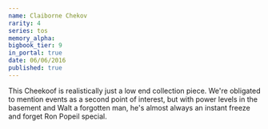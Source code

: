 ```yaml
---
name: Claiborne Chekov
rarity: 4
series: tos
memory_alpha:
bigbook_tier: 9
in_portal: true
date: 06/06/2016
published: true
---
```


This Cheekoof is realistically just a low end collection piece. We're obligated to mention events as a second point of interest, but with power levels in the basement and Walt a forgotten man, he's almost always an instant freeze and forget Ron Popeil special.
